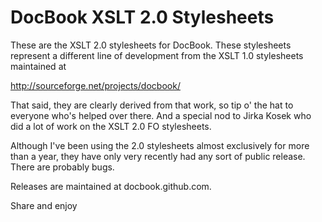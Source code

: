 # DocBook XSLT 2.0 Stylesheets

These are the XSLT 2.0 stylesheets for DocBook. These stylesheets
represent a different line of development from the XSLT 1.0
stylesheets maintained at

http://sourceforge.net/projects/docbook/

That said, they are clearly derived from that work, so tip o' the hat
to everyone who's helped over there. And a special nod to Jirka Kosek
who did a lot of work on the XSLT 2.0 FO stylesheets.

Although I've been using the 2.0 stylesheets almost exclusively for
more than a year, they have only very recently had any sort of public
release. There are probably bugs.

Releases are maintained at docbook.github.com.

Share and enjoy
